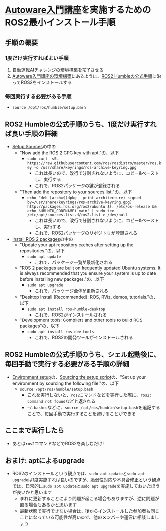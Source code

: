 # [Autoware入門講座](https://automotiveaichallenge.github.io/aichallenge-documentation-2024/course/index.html)を実施するためのROS2最小インストール手順

## 手順の概要
### 1度だけ実行すればよい手順
1. [自動運転AIチャレンジの環境構築](https://automotiveaichallenge.github.io/aichallenge-documentation-2024/setup/requirements.html)を完了させる
2. [Autoware入門講座の環境構築](https://automotiveaichallenge.github.io/aichallenge-documentation-2024/course/index.html#_2)にあるように、[ROS2 Humbleの公式手順](https://docs.ros.org/en/humble/Installation/Ubuntu-Install-Debians.html)に沿ってROS2をインストールする
### 毎回実行する必要がある手順
- `source /opt/ros/humble/setup.bash`

## ROS2 Humbleの公式手順のうち、1度だけ実行すれば良い手順の詳細
- [Setup Sources](https://docs.ros.org/en/humble/Installation/Ubuntu-Install-Debians.html#setup-sources)の中の
  - "Now add the ROS 2 GPG key with apt."の、以下
    - `sudo curl -sSL https://raw.githubusercontent.com/ros/rosdistro/master/ros.key -o /usr/share/keyrings/ros-archive-keyring.gpg`
      - これは長いので、改行で分割されないように、コピー&ペーストし、実行する
      - これで、ROS2パッケージの鍵が登録される
  - "Then add the repository to your sources list."の、以下
    - `echo "deb [arch=$(dpkg --print-architecture) signed-by=/usr/share/keyrings/ros-archive-keyring.gpg] http://packages.ros.org/ros2/ubuntu $(. /etc/os-release && echo $UBUNTU_CODENAME) main" | sudo tee /etc/apt/sources.list.d/ros2.list > /dev/null`
      - これは長いので、改行で分割されないように、コピー&ペーストし、実行する
      - これで、ROS2パッケージのリポジトリが登録される
- [Install ROS 2 packages](https://docs.ros.org/en/humble/Installation/Ubuntu-Install-Debians.html#install-ros-2-packages)の中の
  - "Update your apt repository caches after setting up the repositories."の、以下
    - `sudo apt update`
      - これで、パッケージ一覧が最新化される
  - "ROS 2 packages are built on frequently updated Ubuntu systems. It is always recommended that you ensure your system is up to date before installing new packages."の、以下
    - `sudo apt upgrade`
      - これで、パッケージ全体が更新される
  - "Desktop Install (Recommended): ROS, RViz, demos, tutorials."の、以下
    - `sudo apt install ros-humble-desktop`
      - これで、ROS2がインストールされる
  - "Development tools: Compilers and other tools to build ROS packages"の、以下
    - `sudo apt install ros-dev-tools`
      - これで、ROS2の開発ツールがインストールされる

## ROS2 Humbleの公式手順のうち、シェル起動後に、毎回手動で実行する必要がある手順の詳細
- [Environment setup](https://docs.ros.org/en/humble/Installation/Ubuntu-Install-Debians.html#environment-setup)の、[Sourcing the setup script](https://docs.ros.org/en/humble/Installation/Ubuntu-Install-Debians.html#sourcing-the-setup-script)の、"Set up your environment by sourcing the following file."の、以下
  - `source /opt/ros/humble/setup.bash`
    - これを実行しないと、`ros2`コマンドなどを実行した際に、`ros2: command not found`などと返される
    - `~/.bashrc`などに、`source /opt/ros/humble/setup.bash`を追記することで、毎回手動で実行することを避けることができる
   
## ここまで実行したら
- あとは`ros2`コマンドなどでROS2を楽しむだけ!
   
## おまけ: aptによるupgrade
- ROS2のインストールという観点では、`sudo apt update`と`sudo apt upgrade`は1度実施すれば良いのですが、脆弱性対応や不具合修正という観点では、日常的に`sudo apt update`と`sudo apt upgrade`を実施しておいたほうが良いかと思います
  - まれに更新することにより問題が起こる場合もありますが、逆に問題が直る場合もあるかと思います
  - 最新状態で実行できない場合は、後からインストールした参加者も同じことになっている可能性が高いので、他のメンバーや運営に相談しましょう
